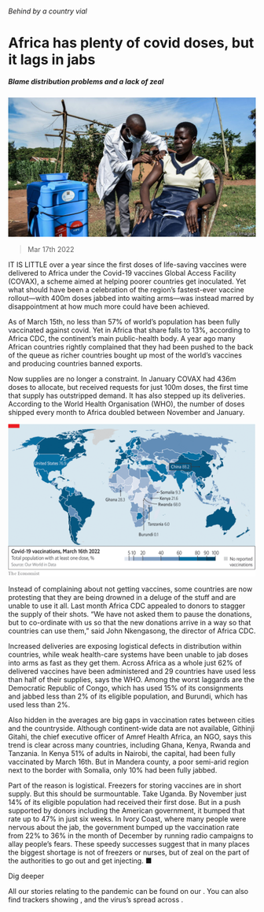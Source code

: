 ###### Behind by a country vial

# Africa has plenty of covid doses, but it lags in jabs 

##### Blame distribution problems and a lack of zeal 

![image](images/20220319_map501.jpg) 

> Mar 17th 2022 

IT IS LITTLE over a year since the first doses of life-saving vaccines were delivered to Africa under the Covid-19 vaccines Global Access Facility (COVAX), a scheme aimed at helping poorer countries get inoculated. Yet what should have been a celebration of the region’s fastest-ever vaccine rollout—with 400m doses jabbed into waiting arms—was instead marred by disappointment at how much more could have been achieved.

As of March 15th, no less than 57% of world’s population has been fully vaccinated against covid. Yet in Africa that share falls to 13%, according to Africa CDC, the continent’s main public-health body. A year ago many African countries rightly complained that they had been pushed to the back of the queue as richer countries bought up most of the world’s vaccines and producing countries banned exports.


Now supplies are no longer a constraint. In January COVAX had 436m doses to allocate, but received requests for just 100m doses, the first time that supply has outstripped demand. It has also stepped up its deliveries. According to the World Health Organisation (WHO), the number of doses shipped every month to Africa doubled between November and January.

![image](images/20220319_MAM000.png) 


Instead of complaining about not getting vaccines, some countries are now protesting that they are being drowned in a deluge of the stuff and are unable to use it all. Last month Africa CDC appealed to donors to stagger the supply of their shots. “We have not asked them to pause the donations, but to co-ordinate with us so that the new donations arrive in a way so that countries can use them,” said John Nkengasong, the director of Africa CDC.

Increased deliveries are exposing logistical defects in distribution within countries, while weak health-care systems have been unable to jab doses into arms as fast as they get them. Across Africa as a whole just 62% of delivered vaccines have been administered and 29 countries have used less than half of their supplies, says the WHO. Among the worst laggards are the Democratic Republic of Congo, which has used 15% of its consignments and jabbed less than 2% of its eligible population, and Burundi, which has used less than 2%.

Also hidden in the averages are big gaps in vaccination rates between cities and the countryside. Although continent-wide data are not available, Githinji Gitahi, the chief executive officer of Amref Health Africa, an NGO, says this trend is clear across many countries, including Ghana, Kenya, Rwanda and Tanzania. In Kenya 51% of adults in Nairobi, the capital, had been fully vaccinated by March 16th. But in Mandera county, a poor semi-arid region next to the border with Somalia, only 10% had been fully jabbed.

Part of the reason is logistical. Freezers for storing vaccines are in short supply. But this should be surmountable. Take Uganda. By November just 14% of its eligible population had received their first dose. But in a push supported by donors including the American government, it bumped that rate up to 47% in just six weeks. In Ivory Coast, where many people were nervous about the jab, the government bumped up the vaccination rate from 22% to 36% in the month of December by running radio campaigns to allay people’s fears. These speedy successes suggest that in many places the biggest shortage is not of freezers or nurses, but of zeal on the part of the authorities to go out and get injecting. ■

Dig deeper

All our stories relating to the pandemic can be found on our . You can also find trackers showing ,  and the virus’s spread across .

